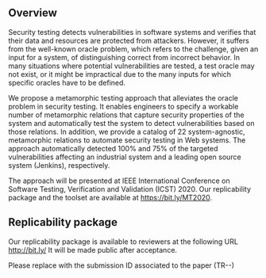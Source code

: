 

## Overview 

Security testing detects vulnerabilities in software systems and verifies that their data and resources are protected from attackers. However, it suffers from the well-known oracle problem, which refers to the challenge, given an input for a system, of distinguishing correct from incorrect behavior. In many situations where potential vulnerabilities are tested, a test oracle may not exist, or it might be impractical due to the many inputs for which specific oracles have to be defined.

We propose a metamorphic testing approach that alleviates the oracle problem in security testing. It enables engineers to specify a workable number of metamorphic relations that capture security properties of the system and automatically test the system to detect vulnerabilities based on those relations. In addition, we provide a catalog of 22 system-agnostic, metamorphic relations to automate security testing in Web systems. The approach automatically detected 100% and 75% of the targeted vulnerabilities affecting an industrial system and a leading open source system (Jenkins), respectively.

The approach will be presented at IEEE International Conference on Software Testing, Verification and Validation (ICST) 2020. Our replicability package and the toolset are available at https://bit.ly/MT2020.


## Replicability package

Our replicability package is available to reviewers at the following URL http://bit.ly/<ID> It will be made public after acceptance.
  
Please replace <ID> with the submission ID associated to the paper (TR-<Year>-<Num>)
